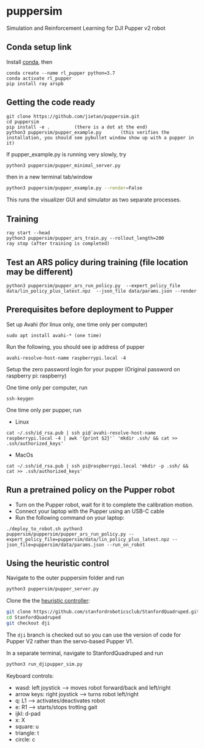 # puppersim
Simulation and Reinforcement Learning for DJI Pupper v2 robot


## Conda setup link
Install [conda](https://docs.conda.io/en/latest/miniconda.html), then
```
conda create --name rl_pupper python=3.7
conda activate rl_pupper
pip install ray arspb
```

## Getting the code ready
```
git clone https://github.com/jietan/puppersim.git
cd puppersim
pip install -e .         (there is a dot at the end)
python3 puppersim/pupper_example.py       (this verifies the installation, you should see pybullet window show up with a pupper in it)
```

If pupper_example.py is running very slowly, try
```bash
python3 puppersim/pupper_minimal_server.py
```
then in a new terminal tab/window
```bash
python3 puppersim/pupper_example.py --render=False
```
This runs the visualizer GUI and simulator as two separate processes.

## Training
```
ray start --head
python3 puppersim/pupper_ars_train.py --rollout_length=200
ray stop (after training is completed)
```


## Test an ARS policy during training (file location may be different)
```
python3 puppersim/pupper_ars_run_policy.py  --expert_policy_file  data/lin_policy_plus_latest.npz  --json_file data/params.json --render
```

## Prerequisites before deployment to Pupper

Set up Avahi (for linux only, one time only per computer)
```
sudo apt install avahi-* (one time)
```
Run the following, you should see ip address of pupper
```
avahi-resolve-host-name raspberrypi.local -4
```
Setup the zero password login for your pupper (Original password on raspberry pi: raspberry)

One time only per computer, run
```
ssh-keygen
```
One time only per pupper, run
* Linux
```
cat ~/.ssh/id_rsa.pub | ssh pi@`avahi-resolve-host-name raspberrypi.local -4 | awk '{print $2}'` 'mkdir .ssh/ && cat >> .ssh/authorized_keys'
```
* MacOs
```
cat ~/.ssh/id_rsa.pub | ssh pi@raspberrypi.local 'mkdir -p .ssh/ && cat >> .ssh/authorized_keys'
```

## Run a pretrained policy on the Pupper robot
* Turn on the Pupper robot, wait for it to complete the calibration motion.
* Connect your laptop with the Pupper using an USB-C cable
* Run the following command on your laptop:
```
./deploy_to_robot.sh python3 puppersim/puppersim/pupper_ars_run_policy.py --expert_policy_file=puppersim/data/lin_policy_plus_latest.npz --json_file=puppersim/data/params.json --run_on_robot
```

## Using the heuristic control
Navigate to the outer puppersim folder and run
```bash
python3 puppersim/pupper_server.py
```

Clone the the [heuristic controller](https://github.com/stanfordroboticsclub/StanfordQuadruped.git):
```bash
git clone https://github.com/stanfordroboticsclub/StanfordQuadruped.git
cd StanfordQuadruped
git checkout dji
```
The `dji` branch is checked out so you can use the version of code for Pupper V2 rather than the servo-based Pupper V1.

In a separate terminal, navigate to StanfordQuadruped and run 
```bash
python3 run_djipupper_sim.py
```

Keyboard controls:
* wasd: left joystick --> moves robot forward/back and left/right
* arrow keys: right joystick --> turns robot left/right
* q: L1 --> activates/deactivates robot
* e: R1 --> starts/stops trotting gait
* ijkl: d-pad
* x: X
* square: u
* triangle: t
* circle: c
